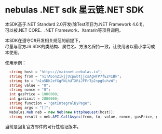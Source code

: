 # nebulas .NET sdk 星云链.NET SDK
本SDK基于.NET Standard 2.0开发(除Test项目为.NET Framework 4.6.1)。<br>
可以被.NET CORE、.NET Framework、Xamarin等项目调用。<br>

本SDK在遵守C#开发相关规范的前提下，<br>
尽量与官方JS SDK的类结构、属性名、方法名保持一致，让使用者以最小学习成本使用。<br>

使用示例：
```C#
  string host = "https://mainnet.nebulas.io";
  string from = "n1TA6on2ikjjUcpwbtjjcsAgHTP7fEZ41Bk";
  string to = "n1o5DKJefXgFNLhUTXRiJFFrTp2npgSuhvW";
  string value = "0";
  string nonce = "0";
  int gasPrice = 1000000;
  int gasLimit = 2000000;
  string function = "getIntegralByPage";
  string args = "[]";
  Nebulas.Neb neb = new Neb(new HttpRequest(host));
  string result = neb.API.CallAsync(from, to, value, nonce, gasPrice, gasLimit, function, args).Result;
```


当前是回复官方邮件的可行性验证版本。
